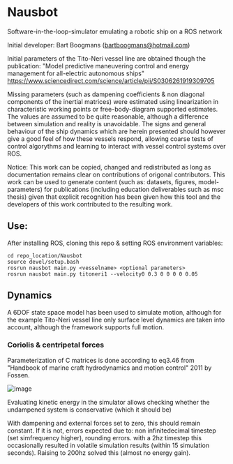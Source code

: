 # Nausbot
Software-in-the-loop-simulator emulating a robotic ship on a ROS network

Initial developer: Bart Boogmans (bartboogmans@hotmail.com)
 
Initial parameters of the Tito-Neri vessel line are obtained though the publication:
 "Model predictive maneuvering control and energy management for all-electric autonomous ships" https://www.sciencedirect.com/science/article/pii/S0306261919309705
 
Missing parameters (such as dampening coefficients & non diagonal components of the inertial matrices) were estimated using linearization in characteristic working points or free-body-diagram supported estimates. The values are assumed to be quite reasonable, although a difference between simulation and reality is unavoidable. The signs and general behaviour of the ship dynamics which are herein presented should however give a good feel of how these vessels respond, allowing coarse tests of control algorythms and learning to interact with vessel control systems over ROS.

Notice:
This work can be copied, changed and redistributed as long as documentation remains clear on contributions of origonal contributors. 
This work can be used to generate content (such as: datasets, figures, model-parameters) for publications (including education deliverables such as msc thesis) given that explicit recognition has been given how this tool and the developers of this work contributed to the resulting work. 

## Use:
After installing ROS, cloning this repo & setting ROS environment variables:
```shell
cd repo_location/Nausbot
source devel/setup.bash
rosrun nausbot main.py <vesselname> <optional parameters>
rosrun nausbot main.py titoneri1 --velocity0 0.3 0 0 0 0 0.05
```

## Dynamics
A 6DOF state space model has been used to simulate motion, although for the example Tito-Neri vessel line only surface level dynamics are taken into account, although the framework supports full motion.

### Coriolis & centripetal forces
Parameterization of C matrices is done according to eq3.46 from "Handbook of marine craft hydrodynamics and motion control" 2011 by Fossen.

![image](https://user-images.githubusercontent.com/5917472/204147704-3c106978-ce6e-48eb-8dc7-0a3f0bdb95ef.png)

Evaluating kinetic energy in the simulator allows checking whether the undampened system is conservative (which it should be)

With dampening and external forces set to zero, this should remain constant. If it is not, errors expected due to: non infinitedecimal timestep (set simfrequency higher), rounding errors. 
with a 2hz timestep this occasionally resulted in volatile simulation results (within 15 simulation seconds). Raising to 200hz solved this (almost no energy gain). 
